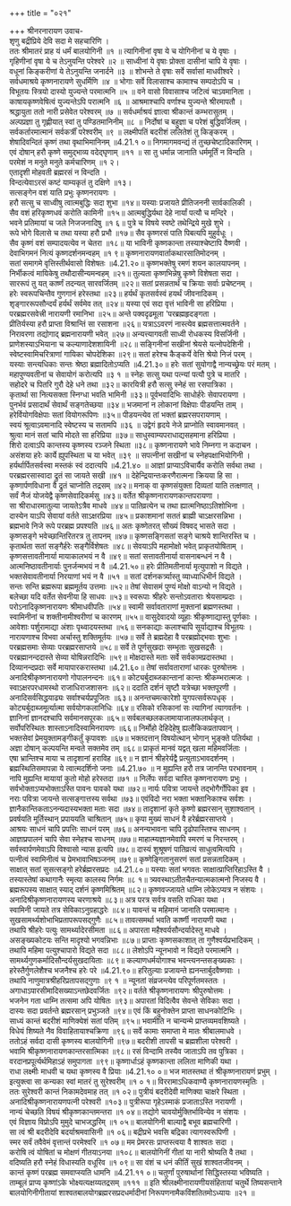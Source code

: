 +++
title = "०२१"

+++
श्रीनरनारायण उवाच-  
शृणु बद्रीप्रिये देवि सदा मे सहचारिणि ।  
ततः श्रीमातरं प्राह यं धर्मं बालयोगिनी ॥१ ॥
त्यागिनीनां वृषा ये च योगिनीनां च ये वृषाः ।  
गृहिणीनां वृषा ये च तेऽनुयन्ति परेश्वरे ॥२ ॥
साध्वीनां ये वृषाः प्रोक्ता दासीनां चापि ये वृषाः ।  
वधूनां किङ्करीणां ये तेऽनुयन्ति जनार्दने ॥३ ॥
शोभन्ते ते वृषाः सर्वे सर्वासां माधवीश्वरे ।  
सर्वधमाश्रये कृष्णनारायणे सुधर्मिणि ॥४ ॥
भोगाः सर्वे विलासाश्च कामाश्च सम्पदोऽपि च ।  
विभूतयः स्त्रियो दास्यो युज्यन्ते परमात्मनि ॥५ ॥
वने वासो विवासाश्च जटित्वं चाऽवमानिता ।  
काषायकृष्णवेषित्वं युज्यन्तेऽपि परात्मनि ॥६ ॥
आश्रमाश्चापि वर्णाश्च युज्यन्ते श्रीरमापतौ ।  
श्रद्धायुता ततो नारी प्रसेवेत परेश्वरम् ॥७ ॥
सर्वधर्माश्रयं ज्ञात्वा श्रीकान्तं कम्भरासुतम् ।  
अल्पप्रज्ञा तु गृह्णीयात् स्वां तु पण्डितमानिनीम् ॥८ ॥
निर्दोषां च बहुज्ञा च परेशं बुद्धिवर्जितम् ।  
सर्वकर्तारमात्मानं सर्वकर्त्रीं परेश्वरीम् ॥९ ॥
लक्ष्मीपतिं बदरीशं ललितेशं तु किङ्करम् ।  
शेषादिवन्दितं कृष्णं तथा वृथाभिमानिनम् ॥4.21.१ ०॥
निगमागमवन्द्यं तं तुच्छचेष्टादिकारिणम् ।  
एवं दोषान् हरौ कृष्णे समुद्भाव्य वदेद्घृणाम् ॥११ ॥
सा तु धर्मान्न जानाति धर्ममूर्तिं न विन्दति ।  
परमेशं न मनुते मनुते कर्मचारिणम् ॥१ २।  
एतादृशी मोहवती ब्रह्मरसं न विन्दति ।  
विन्दत्येवाऽरसं कष्टं याम्यकृतं तु दक्षिणे ॥१३।  
सत्सङ्गेन वशं याति प्रभुः कृष्णनरायणः ।  
हरौ सत्सु च साध्वीषु त्वात्मबुद्धिः सदा शुभा ॥१४॥
यस्याः प्रजायते प्रीतिजननी सार्वकालिकी ।  
सैव वशं हरिकृष्णधवं करोति कामिनी ॥१५॥
आत्मबुद्धिर्यथा देहे नार्यां पत्यौ च मन्दिरे ।  
भवने प्रतिमायां च जले निजजनादिषु ॥१ ६॥
पुत्रे च विषये स्वष्टे तथेन्द्रिये मुखे शुभे ।  
रूपे भोगे विलासे च तथा यस्या हरौ प्रभौ ॥१७॥
सैव कृष्णरसं पाति पिबत्यपि मुहुर्वधूः ।  
सैव कृष्णं वशं सम्पादयत्येव न चेतरा ॥१८॥
या भाविनी कृष्णकान्ता तस्याश्चेष्टापि वैष्णवी ।  
देवाभिगमनं नित्यं कृष्णदर्शनमन्वहम् ॥१ ९॥
कृष्णनारायणवार्ताकथारसातिमोदनम् ।  
सतां समागमे वृत्तिस्तीर्थवासो विशेषतः ॥4.21.२०॥
कृष्णभक्तेषु रमणं शयन कालयापनम् ।  
निर्भीकत्वं मायिकेषु तथौदासीन्यमन्वहम् ॥२१॥
तुल्यता कृष्णभिन्नेषु कृष्णे विशेषता सदा ।  
साररूपं तु यत् कार्ष्णं तदन्यत् सारवर्जितम् ॥२२॥
सतां प्रसन्नतार्थं च क्रियाः सर्वाः प्रचेष्टनम् ।  
हरेः स्वरूपचिन्तैव गुणगानं हरेस्तथा ॥२३॥
हर्यर्थं कृतसर्वस्वं हयर्थं जीवनादिकम् ।  
शृङ्गाररूपसौन्दर्यं हर्यर्थं सर्वमेव तत् ॥२४॥
यस्या एवं सदा वृत्तं भाविनी सा हरिप्रिया ।  
परब्रह्मरसवेत्त्री नारायणी रमानिभा ॥२५॥
अन्ते पक्वदृढमूला 'परब्रह्महृदङ्गता ।  
प्रीतिर्यस्या हरौ प्राप्ता विश्रान्तिं सा रसाशना ॥२६॥
यत्राऽऽवरणं नास्त्येव ब्रह्मसत्तात्मवर्तने ।  
निरावरणा तद्योगाद् ब्रह्मनारायणी भवेत् ॥२७॥
अन्यत्त्यागवती साध्वी रोधकस्य विसर्जिनी ।  
प्राणेशस्याऽभियाना च कल्याणादेशशायिनी ॥२८॥
सङ्गिनीनां सखीनां श्रेयसे यत्नोपदेशिनी ।  
स्वेष्टस्वामिचरित्राणां गायिका चोपदेशिका ॥२९॥
सतां हरेश्च कैङ्कर्ये वेत्ति श्रेयो निजं परम् ।  
यस्याः सन्त्यधिकाः सन्तः श्रेष्ठा ब्रह्मादितोऽप्यति ॥4.21.३०॥
हरेः सतां सुयोगाद्वै नान्यच्छ्रेयः परं मतम् ।  
महापुण्यवतीनां च सेवायोगं करोत्यपि ॥३ १ ॥
स्नेहः सत्सु यथा पत्न्यां पत्यौ पुत्रे च मातरि ।  
सहोदरे च पितरि गुरौ देहे धने तथा ॥३२॥
कारयित्री हरौ सत्सु स्नेहं सा रसपात्रिका ।  
कृतार्था सा नित्यसक्ता स्निग्धा भवति भामिनी ॥३३॥
पूर्वभवादिभिः साधोर्हरेः सेवापरायणा ।  
पुनर्भवं प्रसादार्थं सेवार्थं सङ्गतेच्छया ॥३४॥
भजमानां न लोकानां विक्षेपाः पीडयन्ति ताम् ।  
हरेर्वियोगविक्षेपाः सतां वियोगरूपिणः ॥३५॥
पीडयन्त्येव तां भक्तां ब्रह्मरसपरायणाम् ।  
स्वयं श्रूत्वाऽवमानादि स्वेष्टस्य च सतामपि ॥३६ ॥
उद्वेगं हृदये नेजे प्राप्नोति स्वावमानवत् ।  
श्रुत्वा मानं सतां चापि मोदते सा हरिप्रिया ॥३७॥
साधुस्वाम्यपराधाद्यसहमाना हरिप्रिया ।  
शिरो दत्वाऽपि कान्तस्य कृष्णस्य रञ्जने स्थिता ॥३८॥
कृष्णनारायणे भावे निम्नगा न कदाचन ।  
असंशया हरेः कार्ये ह्युपस्थिता च या भवेत् ॥३९ ॥
सपत्नीनां सखीनां च स्नेहपक्षाभियोगिनी ।  
हर्यर्थार्पितसर्वस्वा मस्तकं स्वं ददात्यपि ॥4.21.४० ॥
आज्ञां प्राप्याऽविचार्यैव करोति सर्वथा तथा ।  
परब्रह्मरसास्वादा द्रुतं सा जायते सखी ॥४१ ॥
देहेन्द्रियान्तःकरणैरात्मना क्रियया हि सा ।  
कृष्णार्पणविधाना वै द्रुतं चाप्नोति तद्रसम् ॥४२॥
मनाक् वा कृष्णसंयुक्ता दिव्यतां याति तत्क्षणात् ।  
सर्वं नैजं योजयेद्वै कृष्णसेवादिकर्मसु ॥४३॥
वर्तेत श्रीकृष्णनारायणकान्तपरायणा ।  
सा श्रीराधारमातुल्या जायतेऽत्रैव माधवे ॥४४॥
पातिव्रत्येन च तथा ह्यात्मनिष्ठाऽतिशोभिना ।  
दास्येन याऽपि सेवायां वर्तते साऽक्षरप्रिया ॥४५॥
प्रकाशमानां सततं ब्राह्मी चाऽक्षरसन्निभा ।  
ब्रह्मभावे निजे रूपे परब्रह्म प्रपश्यति ॥४६॥
अतः कृष्णेतरत् सौख्यं विषवद् भासते सदा ।  
कृष्णसङ्गे भवेच्छान्तिरितरत्र तु तापनम् ॥४७॥
कृष्णसङ्गिसतां सङ्गे चाश्रये शान्तिरस्ति च ।  
कृतार्थता सतां सङ्गैर्हरेः सङ्गैर्विशेषतः ॥४८॥
सेवयाऽपि महामोक्षो भवेत् प्राकृतयोषिताम् ।  
कृष्णसत्तावतीनार्या मायाकालभयं न वै ॥४९॥
सतां सत्तावतीनार्या वासनाबन्धनं न वै ।  
आत्मनिष्ठावतीनार्याः पुनर्जन्मभयं न वै ॥4.21.५०॥
हरेः प्रीतिमतीनार्या मृत्युपाशो न विद्यते ।  
भक्तसेवावतीनार्या निरयाणां भयं न वै ॥५१ ॥
सतां दर्शनकर्त्र्यास्तु व्याध्याधिभीर्न विद्यते ।  
सन्तः सन्ति ब्रह्मरूपा ब्रह्ममूर्तय उत्तमाः ॥५२॥
तेषां सेवासमं पुण्यं मोक्षो वाऽन्यो न विद्यते ।  
बलेच्छा यदि वर्तेत सेवनीया हि साधवः ॥५३॥
स्वरूपाः श्रीहरेः सन्तोऽवताराः श्रेयसाम्प्रदाः ।  
परोऽनादिकृष्णनारायणः श्रीमाधवीपतिः ॥५४॥
स्वामी सर्वावताराणां मुक्तानां ब्रह्मणस्तथा ।  
स्वामिनीनां च शक्तीनामीश्वरीणां च कारणम् ॥५५॥
वासुदेवादयो व्यूहाः श्रीकृष्णाद्यास्तु पूर्णकाः ।  
आवेशाः पर्शुरामाद्या अंशाः पृथ्वादयस्तथा ॥५६॥
सनकाद्याः कलाश्चापि सूर्याद्याश्च विभूतयः ।  
नारायणाश्च विभवा अर्चास्तु शक्तिमूर्तयः ॥५७॥
सर्वे ते ब्रह्मदेहा वै परब्रह्मोद्भवाः शुभाः ।  
परब्रह्मसमाः सेव्याः परब्रह्मरसाप्तये ॥५८॥
सर्वे ते पूर्णसुखदाः सम्भृताः सुखसद्रसैः ।  
परब्रह्मानन्ददास्ते सेव्या योषिन्नरादिभिः ॥५९॥
मोक्षदास्ते मताः सर्वे सर्वकामप्रदास्तथा ।  
दिव्यानन्दप्रदाः सर्वे मायापारकरास्तथा ॥4.21.६०॥
तेषां सर्वावताराणां धारकः पुरुषोत्तमः ।  
अनादिश्रीकृष्णनारायणो गोपालनन्दनः ॥६१॥
कोट्यर्बुदाब्जकान्तानां कान्तः श्रीकम्भरात्मजः ।  
स्वाऽक्षरपरधामस्थो राजाधिराजशासनः ॥६२॥
ददाति दर्शनं सृष्टौ यत्रेच्छा भक्तपूरणी ।  
अनादिसर्वसिद्धयाढ्यः सर्वाश्चर्यप्रपूजितः ॥६३॥
अनन्तचमत्कारेशो युगपत्सर्वरूपधृक् ।  
कोट्यर्बुदाब्जमूर्त्यात्मा सर्वयोगकलानिधिः ॥६४॥
रसिको रसिकानां सः त्यागिनां त्यागवर्तनः ।  
ज्ञानिनां ज्ञानदश्चापि सर्वमानसपूरकः ॥६५॥
सर्वबलच्छलकलामायाजालफलार्थकृत् ।  
सर्वोपरिस्थितः शास्ताऽनादिस्वामिनरायणः ॥६६॥
निर्मोहो देहिदेहेषु ह्यलौकिकप्रतापवान् ।  
भक्तसेवां प्रेमयुक्तामङ्गीकर्तुं कृपावशः ॥६७॥
भक्तदत्तान् विषयोत्थान् भोगान् भुङ्क्ते पतिर्यथा ।  
अज्ञा दोषान् कल्पयन्ति मन्वते सक्तमेव तम् ॥६८॥
प्राकृतं मानवं यद्वत् खला महिमवर्जिताः ।  
एषा भ्रान्तिश्च माया च तादृशानां हराविह ॥६९॥
न ज्ञानं श्रीहरेर्यद्वै प्रत्युताऽभावदर्शनम् ।  
ब्रह्मस्थितिसमापन्ना ये त्वात्मदर्शिनो जनाः ॥4.21.७० ॥
न मुह्यन्ति हरौ तत्र जानन्ति परभावनाम् ।  
नापि मुह्यन्ति मायायां कुतो मोहो हरेस्तदा ॥७१ ॥
निर्लेपः सर्वदा चास्ति कृष्णनारायणः प्रभुः ।  
सर्वभोक्ताऽप्यभोक्ताऽस्ति पावनः पावको यथा ॥७२॥
नार्यः पवित्रा जायन्ते तद्भोगैर्गोपिका इव ।  
नराः पवित्रा जायन्ते सत्सङ्गात्तस्य सर्वथा ॥७३॥
एवंविदो नरा भक्ता भक्तानिकाश्च सर्वशः ।  
ज्ञानैकान्तिकताऽनन्यदास्यभक्ता मताः सदा ॥७४॥
तादृशानां कृते कृष्णो ब्रह्मरसान् सुशाश्वतान् ।  
प्रवर्षयति मूर्तिस्थान् प्रपाययति चाश्रितान् ॥७५॥
कृपा मुख्यं साधनं वै हरेर्ब्रह्मरसाप्तये ।  
आश्रयः साधनं चापि प्रपत्तिः साधनं परम् ॥७६॥
अनन्यभावना चापि दृढोपास्तिश्च साधनम् ।  
आज्ञाप्रपालनं चापि सेवा स्नेहश्च साधनम् ॥७७॥
माहात्म्यज्ञानमेवापि स्मरणं च निरन्तरम् ।  
सर्वस्वार्पणमेवाऽपि विश्वासो न्यास इत्यपि ॥७८॥
दास्यं शुश्रूषणं पातिव्रत्यं साधुत्वमित्यपि ।  
पत्नीत्वं स्वामिनीत्वं च प्रेमभावाभिषञ्जनम् ॥७९॥
कृष्णेङ्गितानुसरणं सतां प्रसन्नतादिकम् ।  
साक्षात् सतां सुसत्सङ्गो हरेर्ब्रह्मरसप्रदः ॥4.21.८०॥
यस्याः सतां भगवतः साक्षात्प्राप्तिरिहाऽस्ति वै ।  
तस्यास्तेषां कथागानैः स्मृत्या कालस्य निर्गमः ॥८ १॥
त्र्यवस्थाऽतीतचैतन्यात्मकात्मनो निजस्य वै ।  
ब्रह्मरूपस्य साक्षात् स्याद् दर्शनं कृष्णमिश्रितम् ॥८२॥
कृष्णवज्जायते धाम्नि लोकेऽप्यत्र न संशयः ।  
अनादिश्रीकृष्णनारायणस्य चरणाश्रये ॥८३॥
अत्र परत्र सर्वत्र वसति राधिका यथा ।  
स्वामिनी जायते तत्र सेविकाऽनुग्रहाद्धरेः ॥८४॥
यावन्तं च महिमानं जानाति परमात्मानः ।  
सुखसामर्थ्यशोभाभिप्रतापरूपसद्गुणैः ॥८५॥
तावत्समर्था भवति कार्ष्णी नारायणी यथा ।  
तथापि श्रीहरेः पत्युः सामर्थ्यादेरसीमता ॥८६॥
अपारता महैश्वर्यसौन्दर्यादेस्तु माधवे ।  
असङ्ख्यकोटयः सन्ति मादृश्यो भगवन्निभाः ॥८७॥
प्राप्ताः कृष्णसकाशात् ता गुणैश्वर्यप्रभादिकम् ।  
तथापि महिमा पत्युश्चापारो विद्यते सदा ॥८८॥
लेशोऽपि न्यूनभावो न विद्यते परमात्मनि ।  
सामर्थ्यगुणकर्मादिसौन्दर्यसुखदायिताः ॥८९॥
कल्याणधर्मयोगाश्च भवन्त्यनन्तसङ्ख्यकाः ।  
हरेस्तैर्गुणलेशैश्च भजनैश्च हरेः परे ॥4.21.९०॥
हरितुल्याः प्रजायन्ते ह्यनन्तार्बुदवैष्णवाः ।  
तथापि नाणुमात्रश्रीहरिप्रतापसद्गुणाः ॥९ १ ॥
न्यूनतां संव्रजन्त्येव परिपूर्णतमस्ततः ।  
अगाधाऽपारसीमादिसख्याऽन्तछेदवर्जितः ॥९२॥
वर्तते श्रीकृष्णनारायणः श्रीपुरुषोत्तमः ।  
भजनेन गता धाम्नि तत्समा अपि योषितः ॥९३॥
अपारतां विदित्वैव सेवन्ते सेविकाः सदा ।  
दास्यः सदा प्रवर्तन्ते ब्रह्मरसान् प्रभुञ्जते ॥९४॥
एवं किं बहुनोक्तेन प्राप्ता साधनकोटिभिः ।  
साध्यं कान्तं बदरीशं माणिक्येशं सतां पतिम् ॥९५॥
भवामीति न चान्यन्मे प्राप्तव्यमवशिष्यते ।  
विधेयं शिष्यते नैव विवाहितायाश्चक्रिणा ॥९६॥
सर्वे कामाः समाप्ता मे मातः श्रीबालमाधवे ।  
ततोऽहं सर्वदा दासी कृष्णस्य बालयोगिनी ॥९७॥
बदरीशी तापसी च ब्रह्मशीला परेश्वरी ।  
भवामि श्रीकृष्णनारायणकान्तरसात्मिका ॥९८॥
रसं विन्दामि तस्यैव जाताऽपि तव पुत्रिका ।  
वरदानप्रपूर्त्यर्थमिहाऽहं समुपागता ॥९९॥
कृष्णार्धाऽहं कृष्णकान्ता ललिता माणिकी यथा ।  
राधा लक्ष्मीः माधवी च यथा कृष्णस्य वै प्रियाः ॥4.21.१० ०॥
भज मातस्तथा तं श्रीकृष्णनारायणं प्रभुम् ।  
इत्युक्त्वा सा कन्यका स्वां मातरं तु सुरेश्वरीम् ॥१ ० १॥
विररामाऽधिकवाण्यै कृष्णनारायणस्मृतिः ।  
ततः सुरेश्वरी कान्तं निकामदेवमाह तत् ॥१ ०२॥
पुत्रीयं बदरीदेवी माणिक्या चाक्षरे स्थिता ।  
अनादिश्रीकृष्णनारायणपत्नी परेश्वरी ॥१०३॥
पुत्रीरूपा गृहेऽस्माकं प्रजाताऽस्ति नरायणी ।  
नान्यं चेच्छति विषयं श्रीकृष्णकान्तमन्तरा ॥१ ०४॥
तद्योगे चावयोर्मुक्तिर्भाविन्येव न संशयः ।  
एवं विज्ञाय विप्रोऽपि मुमुदे चाभजद्धरिम् ॥१ ०५॥
बालयोगिनी बाल्याद्वै बभूव ब्रह्मचारिणी ।  
सा त्वं श्री बदरीदेवि बदर्याश्रमवासिनी ॥१ ०६॥
बद्रीप्रभे भवसि बद्रिका त्यागस्वरूपिणी ।  
स्मर सर्वं तवैवेमं वृत्तान्तं परमेश्वरि ॥१ ०७॥
मम प्रेमरसः प्राप्तस्त्वया वै शाश्वतः सदा ।  
करोषि त्वं योषितां च मोक्षणं गीतयाऽनया ॥१०८॥
बालयोगिनीं गीतां या नारी श्रोष्यति वै तथा ।  
वदिष्यति हरौ स्नेहं विधास्यति वधूरिव ॥१ ०९॥
सा वंशं च धनं कीर्तिं सुखं शाश्वतजीवनम् ।  
कान्तं कृष्णं परब्रह्म समवाप्स्यति धामनि ॥4.21.११ ०॥
चतुर्णां पुरुषार्थानां सिद्धिस्तस्या भविष्यति ।  
ताम्बूलं प्राप्य कृष्णांऽके भोक्ष्यत्यक्षय्यतद्रसम् ॥१११ ॥
इति श्रीलक्ष्मीनारायणीयसंहितायां चतुर्थे तिष्यसन्ताने बालयोगिनीगीतायां शाश्वतबालयोगब्रह्मरसप्रदधर्मादीनां निरूपणनामैकविंशतितमोऽध्यायः ॥२१ ॥
    
